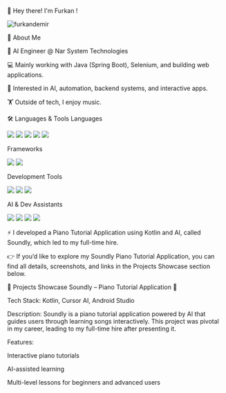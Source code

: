👋 Hey there! I'm Furkan !
<p align="left"> <img src="https://komarev.com/ghpvc/?username=furkandemir&label=Profile%20views&color=0e75b6&style=for-the-badge" alt="furkandemir" /> </p>
👤 About Me

🚀 AI Engineer @ Nar System Technologies

💻 Mainly working with Java (Spring Boot), Selenium, and building web applications.

🌱 Interested in AI, automation, backend systems, and interactive apps.

🏋️ Outside of tech, I enjoy music.

🛠️ Languages & Tools
Languages
<p align="left"> <img src="https://img.shields.io/badge/Java-007396?style=for-the-badge&logo=java&logoColor=white"/> <img src="https://img.shields.io/badge/JavaScript-F7DF1E?style=for-the-badge&logo=javascript&logoColor=black"/> <img src="https://img.shields.io/badge/HTML5-E34F26?style=for-the-badge&logo=html5&logoColor=white"/> <img src="https://img.shields.io/badge/CSS3-1572B6?style=for-the-badge&logo=css3&logoColor=white"/> <img src="https://img.shields.io/badge/C%23-68217A?style=for-the-badge&logo=csharp&logoColor=white"/> </p>
Frameworks
<p align="left"> <img src="https://img.shields.io/badge/Spring%20Boot-6DB33F?style=for-the-badge&logo=springboot&logoColor=white"/> <img src="https://img.shields.io/badge/Kotlin-7F52FF?style=for-the-badge&logo=kotlin&logoColor=white"/> </p>
Development Tools
<p align="left"> <img src="https://img.shields.io/badge/IntelliJ%20IDEA-000000?style=for-the-badge&logo=intellij-idea&logoColor=white"/> <img src="https://img.shields.io/badge/Android%20Studio-3DDC84?style=for-the-badge&logo=android-studio&logoColor=white"/> <img src="https://img.shields.io/badge/VS%20Code-007ACC?style=for-the-badge&logo=visual-studio-code&logoColor=white"/> </p>
AI & Dev Assistants
<p align="left"> <img src="https://img.shields.io/badge/Cursor%20AI-blueviolet?style=for-the-badge"/> <img src="https://img.shields.io/badge/Claude-FFD700?style=for-the-badge"/> <img src="https://img.shields.io/badge/GitHub%20Copilot-181717?style=for-the-badge&logo=github&logoColor=green"/> <img src="https://img.shields.io/badge/ChatGPT-10A37F?style=for-the-badge&logo=openai&logoColor=white"/> </p>	

⚡ I developed a Piano Tutorial Application using Kotlin and AI, called Soundly, which led to my full-time hire.

👉 If you’d like to explore my Soundly Piano Tutorial Application, you can find all details, screenshots, and links in the Projects Showcase section below.

🚀 Projects Showcase
Soundly – Piano Tutorial Application 🎹

Tech Stack: Kotlin, Cursor AI, Android Studio

Description:
Soundly is a piano tutorial application powered by AI that guides users through learning songs interactively. This project was pivotal in my career, leading to my full-time hire after presenting it.

Features:

Interactive piano tutorials

AI-assisted learning

Multi-level lessons for beginners and advanced users
